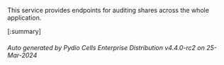 






This service provides endpoints for auditing shares across the whole application.

[:summary]

###### Auto generated by Pydio Cells Enterprise Distribution v4.4.0-rc2 on 25-Mar-2024
